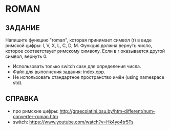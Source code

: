 # ROMAN

## ЗАДАНИЕ
Напишите функцию "roman", которая принимает символ (r) в виде римской цифры: I, V, X, L, C, D, M.
Функция должна вернуть число, которое соответствует римскому символу. Если в r оказывается другой символ, вернуть 0.

- Использовать только switch case для определения числа.
- Файл для выполнения задания: index.cpp.
- Не использовать стандартное пространство имён (using namespace std).

## СПРАВКА
- про римские цифры: http://graecolatini.bsu.by/htm-different/num-converter-roman.htm
- switch: https://www.youtube.com/watch?v=Hk4yo4tr5Ts